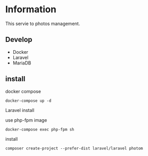 # Information

This servie to photos management.

## Develop

- Docker
- Laravel
- MariaDB

## install

docker compose

```
docker-compose up -d
```

Laravel install

use php-fpm image

```
docker-compose exec php-fpm sh
```

install

```
composer create-project --prefer-dist laravel/laravel photom
```
